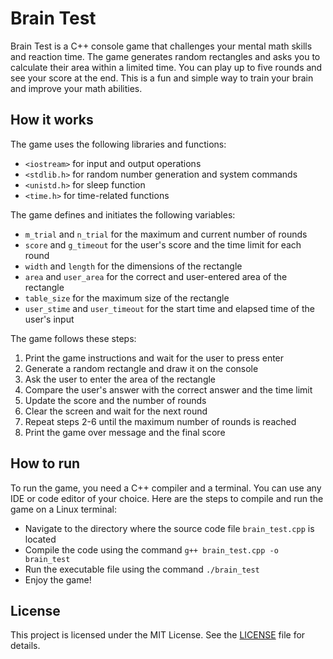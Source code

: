# Brain Test

Brain Test is a C++ console game that challenges your mental math skills and reaction time. The game generates random rectangles and asks you to calculate their area within a limited time. You can play up to five rounds and see your score at the end. This is a fun and simple way to train your brain and improve your math abilities.

## How it works

The game uses the following libraries and functions:

- `<iostream>` for input and output operations
- `<stdlib.h>` for random number generation and system commands
- `<unistd.h>` for sleep function
- `<time.h>` for time-related functions

The game defines and initiates the following variables:

- `m_trial` and `n_trial` for the maximum and current number of rounds
- `score` and `g_timeout` for the user's score and the time limit for each round
- `width` and `length` for the dimensions of the rectangle
- `area` and `user_area` for the correct and user-entered area of the rectangle
- `table_size` for the maximum size of the rectangle
- `user_stime` and `user_timeout` for the start time and elapsed time of the user's input

The game follows these steps:

1. Print the game instructions and wait for the user to press enter
2. Generate a random rectangle and draw it on the console
3. Ask the user to enter the area of the rectangle
4. Compare the user's answer with the correct answer and the time limit
5. Update the score and the number of rounds
6. Clear the screen and wait for the next round
7. Repeat steps 2-6 until the maximum number of rounds is reached
8. Print the game over message and the final score

## How to run

To run the game, you need a C++ compiler and a terminal. You can use any IDE or code editor of your choice. Here are the steps to compile and run the game on a Linux terminal:

- Navigate to the directory where the source code file `brain_test.cpp` is located
- Compile the code using the command `g++ brain_test.cpp -o brain_test`
- Run the executable file using the command `./brain_test`
- Enjoy the game!

## License

This project is licensed under the MIT License. See the [LICENSE](https://pip.pypa.io/en/stable/%29) file for details.

